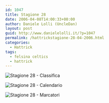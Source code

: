 ```yaml
---
id: 1047
title: Stagione 28
date: 2006-04-08T14:00:33+00:00
author: Daniele Lolli (UncleDan)
layout: post
guid: http://www.danielelolli.it/?p=1047
permalink: /hattrickstagione-28-04-2006.html
categories:
  - Hattrick
tags:
  - felsina celtics
  - hattrick
---
```

![Stagione 28 - Classifica](http://www.danielelolli.it/wp-content/uploads/2007/10/28-1-classifica.png)

![Stagione 28 - Calendario](http://www.danielelolli.it/wp-content/uploads/2007/10/28-2-calendario.png)

![Stagione 28 - Marcatori](http://www.danielelolli.it/wp-content/uploads/2007/10/28-3-marcatori.png)